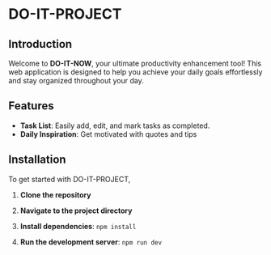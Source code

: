 # DO-IT-PROJECT

## Introduction
Welcome to **DO-IT-NOW**, your ultimate productivity enhancement tool! This web application is designed to help you achieve  your daily goals effortlessly and stay organized throughout your day.

## Features
- **Task List**: Easily add, edit, and mark tasks as completed.
- **Daily Inspiration**: Get motivated with quotes and tips

## Installation
To get started with DO-IT-PROJECT,

1. **Clone the repository**

2. **Navigate to the project directory**

3. **Install dependencies**:
```npm install```

4. **Run the development server**:
```npm run dev```